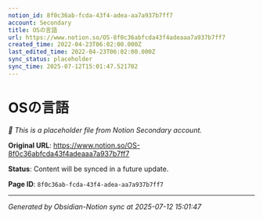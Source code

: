```yaml
---
notion_id: 8f0c36ab-fcda-43f4-adea-aa7a937b7ff7
account: Secondary
title: OSの言語
url: https://www.notion.so/OS-8f0c36abfcda43f4adeaaa7a937b7ff7
created_time: 2022-04-23T06:02:00.000Z
last_edited_time: 2022-04-23T06:02:00.000Z
sync_status: placeholder
sync_time: 2025-07-12T15:01:47.521702
---
```


# OSの言語

*🔄 This is a placeholder file from Notion Secondary account.*

**Original URL**: https://www.notion.so/OS-8f0c36abfcda43f4adeaaa7a937b7ff7

**Status**: Content will be synced in a future update.

**Page ID**: `8f0c36ab-fcda-43f4-adea-aa7a937b7ff7`

---

*Generated by Obsidian-Notion sync at 2025-07-12 15:01:47*
